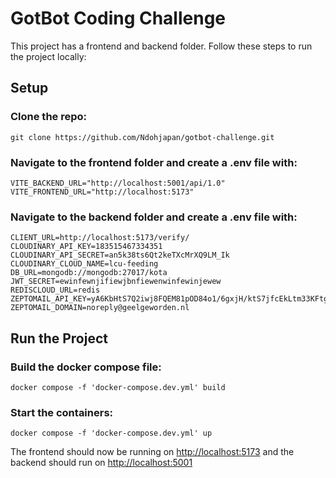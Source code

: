 # GotBot Coding Challenge

This project has a frontend and backend folder. Follow these steps to run the project locally:

## Setup

### Clone the repo:

```
git clone https://github.com/Ndohjapan/gotbot-challenge.git
```

### Navigate to the frontend folder and create a .env file with:

```
VITE_BACKEND_URL="http://localhost:5001/api/1.0"
VITE_FRONTEND_URL="http://localhost:5173"
```

### Navigate to the backend folder and create a .env file with:

```
CLIENT_URL=http://localhost:5173/verify/
CLOUDINARY_API_KEY=183515467334351
CLOUDINARY_API_SECRET=an5k38ts6Qt2keTXcMrXQ9LM_Ik
CLOUDINARY_CLOUD_NAME=lcu-feeding
DB_URL=mongodb://mongodb:27017/kota
JWT_SECRET=ewinfewnjifiewjbnfiewenwinfewinjewew
REDISCLOUD_URL=redis
ZEPTOMAIL_API_KEY=yA6KbHtS7Q2iwj8FQEM81pOD84o1/6gxjH/ktS7jfcEkLtm33KFtgRRodIe5JjbeiofZta5Za9gYdYC4udAKesYzYdYAepTGTuv4P2uV48xh8ciEYNYmhZSsALIWGqRMchsiCSo2RPEjWA==
ZEPTOMAIL_DOMAIN=noreply@geelgeworden.nl
```

## Run the Project

### Build the docker compose file:

```
docker compose -f 'docker-compose.dev.yml' build
```

### Start the containers:

```
docker compose -f 'docker-compose.dev.yml' up
```

The frontend should now be running on [http://localhost:5173](http://localhost:5173) and the backend should run on [http://localhost:5001](http://localhost:5001)
